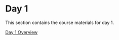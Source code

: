Day 1
=======================
This section contains the course materials for day 1.

[Day 1 Overview](../daily/Day-01/CourseOverview_example_application_v_upload.pdf)